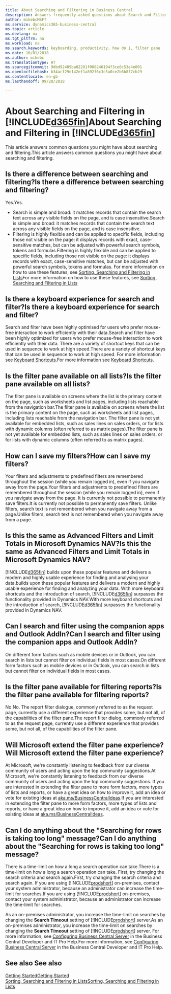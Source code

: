 ```yaml
---
title: About Searching and Filtering in Business Central
description: Answers frequently-asked questions about Search and Filter.
author: mikebcMSFT
ms.service: dynamics365-business-central
ms.topic: article
ms.devlang: na
ms.tgt_pltfrm: na
ms.workload: na
ms.search.keywords: keyboarding, productivity, how do i, filter pane
ms.date: 10/01/2018
ms.author: mikebc
ms.translationtype: HT
ms.sourcegitcommit: 9dbd92409ba02281f008246194f3ce0c53e4e001
ms.openlocfilehash: b34acf29e142ef1a892f6c3c5a0ce2b6b8f7cb29
ms.contentlocale: en-gb
ms.lasthandoff: 09/28/2018

---
```


# <a name="about-searching-and-filtering-in-included365finincludesd365finmdmd"></a><span data-ttu-id="306a3-103">About Searching and Filtering in [!INCLUDE[d365fin](includes/d365fin_md.md)]</span><span class="sxs-lookup"><span data-stu-id="306a3-103">About Searching and Filtering in [!INCLUDE[d365fin](includes/d365fin_md.md)]</span></span>
<span data-ttu-id="306a3-104">This article answers common questions you might have about searching and filtering.</span><span class="sxs-lookup"><span data-stu-id="306a3-104">This article answers common questions you might have about searching and filtering.</span></span>

## <a name="is-there-a-difference-between-searching-and-filtering"></a><span data-ttu-id="306a3-105">Is there a difference between searching and filtering?</span><span class="sxs-lookup"><span data-stu-id="306a3-105">Is there a difference between searching and filtering?</span></span>
<span data-ttu-id="306a3-106">Yes.</span><span class="sxs-lookup"><span data-stu-id="306a3-106">Yes.</span></span>
- <span data-ttu-id="306a3-107">Search is simple and broad: it matches records that contain the search text across any visible fields on the page, and is case insensitive.</span><span class="sxs-lookup"><span data-stu-id="306a3-107">Search is simple and broad: it matches records that contain the search text across any visible fields on the page, and is case insensitive.</span></span>
- <span data-ttu-id="306a3-108">Filtering is highly flexible and can be applied to specific fields, including those not visible on the page: it displays records with exact, case-sensitive matches, but can be adjusted with powerful search symbols, tokens and formulas.</span><span class="sxs-lookup"><span data-stu-id="306a3-108">Filtering is highly flexible and can be applied to specific fields, including those not visible on the page: it displays records with exact, case-sensitive matches, but can be adjusted with powerful search symbols, tokens and formulas.</span></span> <span data-ttu-id="306a3-109">For more information on how to use these features, see [Sorting, Searching and Filtering in Lists](ui-enter-criteria-filters.md)</span><span class="sxs-lookup"><span data-stu-id="306a3-109">For more information on how to use these features, see [Sorting, Searching and Filtering in Lists](ui-enter-criteria-filters.md)</span></span>

## <a name="is-there-a-keyboard-experience-for-search-and-filter"></a><span data-ttu-id="306a3-110">Is there a keyboard experience for search and filter?</span><span class="sxs-lookup"><span data-stu-id="306a3-110">Is there a keyboard experience for search and filter?</span></span>
<span data-ttu-id="306a3-111">Search and filter have been highly optimised for users who prefer mouse-free interaction to work efficiently with their data.</span><span class="sxs-lookup"><span data-stu-id="306a3-111">Search and filter have been highly optimized for users who prefer mouse-free interaction to work efficiently with their data.</span></span> <span data-ttu-id="306a3-112">There are a variety of shortcut keys that can be used in sequence to work at high speed.</span><span class="sxs-lookup"><span data-stu-id="306a3-112">There are a variety of shortcut keys that can be used in sequence to work at high speed.</span></span> <span data-ttu-id="306a3-113">For more information see [Keyboard Shortcuts](keyboard-shortcuts.md#KeyboardFilter).</span><span class="sxs-lookup"><span data-stu-id="306a3-113">For more information see [Keyboard Shortcuts](keyboard-shortcuts.md#KeyboardFilter).</span></span>

## <a name="is-the-filter-pane-available-on-all-lists"></a><span data-ttu-id="306a3-114">Is the filter pane available on all lists?</span><span class="sxs-lookup"><span data-stu-id="306a3-114">Is the filter pane available on all lists?</span></span>
<span data-ttu-id="306a3-115">The filter pane is available on screens where the list is the primary content on the page, such as worksheets and list pages, including lists reachable from the navigation bar.</span><span class="sxs-lookup"><span data-stu-id="306a3-115">The filter pane is available on screens where the list is the primary content on the page, such as worksheets and list pages, including lists reachable from the navigation bar.</span></span> <span data-ttu-id="306a3-116">The filter pane is not yet available for embedded lists, such as sales lines on sales orders, or for lists with dynamic columns (often referred to as matrix pages).</span><span class="sxs-lookup"><span data-stu-id="306a3-116">The filter pane is not yet available for embedded lists, such as sales lines on sales orders, or for lists with dynamic columns (often referred to as matrix pages).</span></span> 

## <a name="how-can-i-save-my-filters"></a><span data-ttu-id="306a3-117">How can I save my filters?</span><span class="sxs-lookup"><span data-stu-id="306a3-117">How can I save my filters?</span></span>
<span data-ttu-id="306a3-118">Your filters and adjustments to predefined filters are remembered throughout the session (while you remain logged in), even if you navigate away from the page.</span><span class="sxs-lookup"><span data-stu-id="306a3-118">Your filters and adjustments to predefined filters are remembered throughout the session (while you remain logged in), even if you navigate away from the page.</span></span> <span data-ttu-id="306a3-119">It is currently not possible to permanently save filters.</span><span class="sxs-lookup"><span data-stu-id="306a3-119">It is currently not possible to permanently save filters.</span></span>
<span data-ttu-id="306a3-120">Unlike filters, search text is not remembered when you navigate away from a page.</span><span class="sxs-lookup"><span data-stu-id="306a3-120">Unlike filters, search text is not remembered when you navigate away from a page.</span></span>

## <a name="is-this-the-same-as-advanced-filters-and-limit-totals-in-microsoft-dynamics-nav"></a><span data-ttu-id="306a3-121">Is this the same as Advanced Filters and Limit Totals in Microsoft Dynamics NAV?</span><span class="sxs-lookup"><span data-stu-id="306a3-121">Is this the same as Advanced Filters and Limit Totals in Microsoft Dynamics NAV?</span></span>
[!INCLUDE[d365fin](includes/d365fin_md.md)] <span data-ttu-id="306a3-122">builds upon these popular features and delivers a modern and highly usable experience for finding and analysing your data.</span><span class="sxs-lookup"><span data-stu-id="306a3-122">builds upon these popular features and delivers a modern and highly usable experience for finding and analyzing your data.</span></span> <span data-ttu-id="306a3-123">With more keyboard shortcuts and the introduction of search, [!INCLUDE[d365fin](includes/d365fin_md.md)] surpasses the functionality provided in Dynamics NAV.</span><span class="sxs-lookup"><span data-stu-id="306a3-123">With more keyboard shortcuts and the introduction of search, [!INCLUDE[d365fin](includes/d365fin_md.md)] surpasses the functionality provided in Dynamics NAV.</span></span>

## <a name="can-i-search-and-filter-using-the-companion-apps-and-outlook-addin"></a><span data-ttu-id="306a3-124">Can I search and filter using the companion apps and Outlook AddIn?</span><span class="sxs-lookup"><span data-stu-id="306a3-124">Can I search and filter using the companion apps and Outlook AddIn?</span></span>
<span data-ttu-id="306a3-125">On different form factors such as mobile devices or in Outlook, you can search in lists but cannot filter on individual fields in most cases.</span><span class="sxs-lookup"><span data-stu-id="306a3-125">On different form factors such as mobile devices or in Outlook, you can search in lists but cannot filter on individual fields in most cases.</span></span>

## <a name="is-the-filter-pane-available-for-filtering-reports"></a><span data-ttu-id="306a3-126">Is the filter pane available for filtering reports?</span><span class="sxs-lookup"><span data-stu-id="306a3-126">Is the filter pane available for filtering reports?</span></span>
<span data-ttu-id="306a3-127">No.</span><span class="sxs-lookup"><span data-stu-id="306a3-127">No.</span></span> <span data-ttu-id="306a3-128">The report filter dialogue, commonly referred to as the request page, currently use a different experience that provides some, but not all, of the capabilities of the filter pane.</span><span class="sxs-lookup"><span data-stu-id="306a3-128">The report filter dialog, commonly referred to as the request page, currently use a different experience that provides some, but not all, of the capabilities of the filter pane.</span></span>

## <a name="will-microsoft-extend-the-filter-pane-experience"></a><span data-ttu-id="306a3-129">Will Microsoft extend the filter pane experience?</span><span class="sxs-lookup"><span data-stu-id="306a3-129">Will Microsoft extend the filter pane experience?</span></span>
<span data-ttu-id="306a3-130">At Microsoft, we're constantly listening to feedback from our diverse community of users and acting upon the top community suggestions.</span><span class="sxs-lookup"><span data-stu-id="306a3-130">At Microsoft, we're constantly listening to feedback from our diverse community of users and acting upon the top community suggestions.</span></span> <span data-ttu-id="306a3-131">If you are interested in extending the filter pane to more form factors, more types of lists and reports, or have a great idea on how to improve it, add an idea or vote for existing ideas at [aka.ms/BusinessCentralIdeas](https://aka.ms/businesscentralideas).</span><span class="sxs-lookup"><span data-stu-id="306a3-131">If you are interested in extending the filter pane to more form factors, more types of lists and reports, or have a great idea on how to improve it, add an idea or vote for existing ideas at [aka.ms/BusinessCentralIdeas](https://aka.ms/businesscentralideas).</span></span>

## <a name="can-i-do-anything-about-the-searching-for-rows-is-taking-too-long-message"></a><span data-ttu-id="306a3-132">Can I do anything about the "Searching for rows is taking too long" message?</span><span class="sxs-lookup"><span data-stu-id="306a3-132">Can I do anything about the "Searching for rows is taking too long" message?</span></span>

<span data-ttu-id="306a3-133">There is a time-limit on how a long a search operation can take.</span><span class="sxs-lookup"><span data-stu-id="306a3-133">There is a time-limit on how a long a search operation can take.</span></span> <span data-ttu-id="306a3-134">First, try changing the search criteria and search again.</span><span class="sxs-lookup"><span data-stu-id="306a3-134">First, try changing the search criteria and search again.</span></span> <span data-ttu-id="306a3-135">If you are using [!INCLUDE[prodshort](includes/prodshort.md)] on-premises, contact your system administrator, because an administrator can increase the time-limit for searches.</span><span class="sxs-lookup"><span data-stu-id="306a3-135">If you are using [!INCLUDE[prodshort](includes/prodshort.md)] on-premises, contact your system administrator, because an administrator can increase the time-limit for searches.</span></span>

<span data-ttu-id="306a3-136">As an on-premises administrator, you increase the time-limit on searches by changing the **Search Timeout** setting of [!INCLUDE[prodshort](includes/prodshort.md)] server.</span><span class="sxs-lookup"><span data-stu-id="306a3-136">As an on-premises administrator, you increase the time-limit on searches by changing the **Search Timeout** setting of [!INCLUDE[prodshort](includes/prodshort.md)] server.</span></span> <span data-ttu-id="306a3-137">For more information, see [Configuring Business Central Server](https://docs.microsoft.com/en-us/dynamics365/business-central/dev-itpro/administration/configure-server-instance?#Database) in the Business Central Developer and IT Pro Help.</span><span class="sxs-lookup"><span data-stu-id="306a3-137">For more information, see [Configuring Business Central Server](https://docs.microsoft.com/en-us/dynamics365/business-central/dev-itpro/administration/configure-server-instance?#Database) in the Business Central Developer and IT Pro Help.</span></span>

## <a name="see-also"></a><span data-ttu-id="306a3-138">See also </span><span class="sxs-lookup"><span data-stu-id="306a3-138">See also</span></span>
[<span data-ttu-id="306a3-139">Getting Started</span><span class="sxs-lookup"><span data-stu-id="306a3-139">Getting Started</span></span>](product-get-started.md)  
[<span data-ttu-id="306a3-140">Sorting, Searching and Filtering in Lists</span><span class="sxs-lookup"><span data-stu-id="306a3-140">Sorting, Searching and Filtering in Lists</span></span>](ui-enter-criteria-filters.md)


